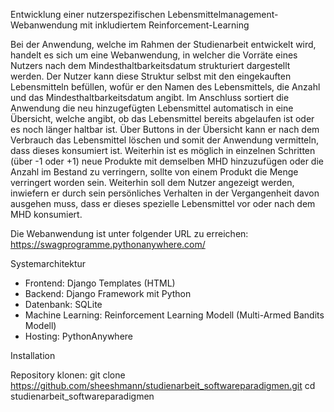 Entwicklung einer nutzerspezifischen Lebensmittelmanagement-Webanwendung mit inkludiertem Reinforcement-Learning

Bei der Anwendung, welche im Rahmen der Studienarbeit entwickelt wird, handelt es sich um eine Webanwendung, in welcher die Vorräte eines Nutzers nach dem Mindesthaltbarkeitsdatum strukturiert dargestellt werden. Der Nutzer kann diese Struktur selbst mit den eingekauften Lebensmitteln befüllen, wofür er den Namen des Lebensmittels, die Anzahl und das Mindesthaltbarkeitsdatum angibt. Im Anschluss sortiert die Anwendung die neu hinzugefügten Lebensmittel automatisch in eine Übersicht, welche angibt, ob das Lebensmittel bereits abgelaufen ist oder es noch länger haltbar ist. Über Buttons in der Übersicht kann er nach dem Verbrauch das Lebensmittel löschen und somit der Anwendung vermitteln, dass dieses konsumiert ist. Weiterhin ist es möglich in einzelnen Schritten (über -1 oder +1) neue Produkte mit demselben MHD hinzuzufügen oder die Anzahl im Bestand zu verringern, sollte von einem Produkt die Menge verringert worden sein. Weiterhin soll dem Nutzer angezeigt werden, inwiefern er durch sein persönliches Verhalten in der Vergangenheit davon ausgehen muss, dass er dieses spezielle Lebensmittel vor oder nach dem MHD konsumiert. 

Die Webanwendung ist unter folgender URL zu erreichen: https://swagprogramme.pythonanywhere.com/

Systemarchitektur

- Frontend: Django Templates (HTML)
- Backend: Django Framework mit Python
- Datenbank: SQLite
- Machine Learning: Reinforcement Learning Modell (Multi-Armed Bandits Modell)
- Hosting: PythonAnywhere


Installation 

Repository klonen:
git clone https://github.com/sheeshmann/studienarbeit_softwareparadigmen.git
cd studienarbeit_softwareparadigmen